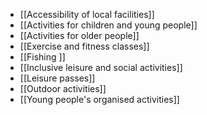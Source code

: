 - [[Accessibility of local facilities]]
- [[Activities for children and young people]]
- [[Activities for older people]]
- [[Exercise and fitness classes]]
- [[Fishing ]]
- [[Inclusive leisure and social activities]]
- [[Leisure passes]]
- [[Outdoor activities]]
- [[Young people's organised activities]]
